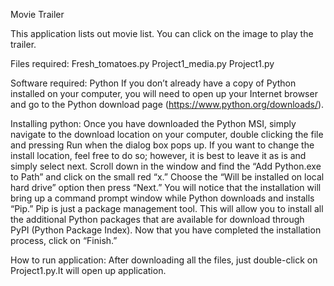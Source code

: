 Movie Trailer

This application lists out movie list. You can click on the image to play the trailer.

Files required:
Fresh_tomatoes.py
Project1_media.py
Project1.py

Software required:
Python 
If you don’t already have a copy of Python installed on your computer, you will need to open up your Internet browser and go to the Python download page (https://www.python.org/downloads/).

Installing python:
Once you have downloaded the Python MSI, simply navigate to the download location on your computer, double clicking the file and pressing Run when the dialog box pops up. If you want to change the install location, feel free to do so; however, it is best to leave it as is and simply select next. Scroll down in the window and find the “Add Python.exe to Path” and click on the small red “x.” Choose the “Will be installed on local hard drive” option then press “Next.” You will notice that the installation will bring up a command prompt window while Python downloads and installs “Pip.” Pip is just a package management tool. This will allow you to install all the additional Python packages that are available for download through PyPI (Python Package Index). Now that you have completed the installation process, click on “Finish.”

How to run application:
After downloading all the files, just double-click on Project1.py.It will open up application.



